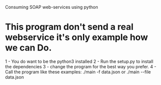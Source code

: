 Consuming SOAP web-services using python

# This program don't send a real webservice it's only example how we can Do.

 1 - You do want to be the python3 installed
 2 - Run the setup.py to install the dependencies
 3 - change the program for the best way you prefer.
 4 - Call the program like these examples: ./main -f data.json or ./main --file data.json

